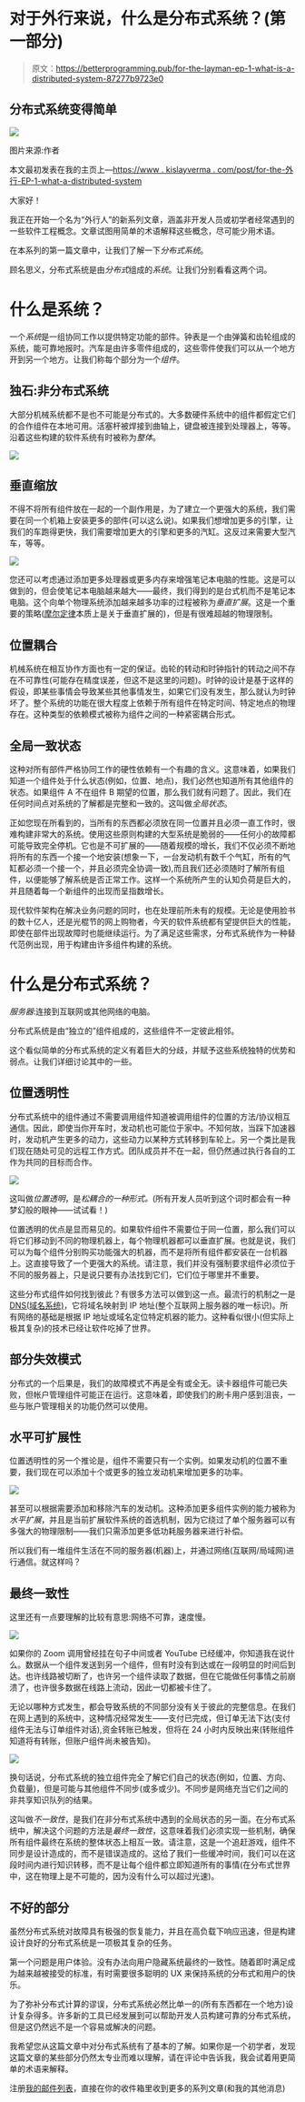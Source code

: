 # 对于外行来说，什么是分布式系统？(第一部分)

> 原文：<https://betterprogramming.pub/for-the-layman-ep-1-what-is-a-distributed-system-87277b9723e0>

## 分布式系统变得简单

![](img/01f99935ee62648ed21bcae3f5d759b2.png)

图片来源:作者

本文最初发表在我的主页上—[https://www . kislayverma . com/post/for-the-外行-EP-1-what-a-distributed-system](https://www.kislayverma.com/post/for-the-layman-ep-1-what-is-a-distributed-system)

大家好！

我正在开始一个名为“外行人”的新系列文章，涵盖非开发人员或初学者经常遇到的一些软件工程概念。文章试图用简单的术语解释这些概念，尽可能少用术语。

在本系列的第一篇文章中，让我们了解一下*分布式系统*。

顾名思义，分布式系统是由*分布式*组成的*系统*。让我们分别看看这两个词。

# 什么是系统？

一个*系统*是一组协同工作以提供特定功能的部件。钟表是一个由弹簧和齿轮组成的系统，能可靠地报时。汽车是由许多零件组成的，这些零件使我们可以从一个地方开到另一个地方。让我们称每个部分为一个*组件*。

## 独石:非分布式系统

大部分机械系统都不是也不可能是分布式的。大多数硬件系统中的组件都假定它们的合作组件在本地可用。活塞杆被焊接到曲轴上，键盘被连接到处理器上，等等。沿着这些构建的软件系统有时被称为*整体*。

![](img/c8ed568680e408e81bef07ec7f425b1b.png)

## 垂直缩放

不得不将所有组件放在一起的一个副作用是，为了建立一个更强大的系统，我们需要在同一个机箱上安装更多的部件(可以这么说)。如果我们想增加更多的引擎，让我们的车跑得更快，我们需要增加更大的引擎和更多的汽缸。这反过来需要大型汽车，等等。

![](img/b1045b4a7a88b0284b21ab33f8497963.png)

您还可以考虑通过添加更多处理器或更多内存来增强笔记本电脑的性能。这是可以做到的，但会使笔记本电脑越来越大——最终，我们得到的是台式机而不是笔记本电脑。这个向单个物理系统添加越来越多功率的过程被称为*垂直扩展*。这是一个重要的策略([摩尔定律](https://en.wikipedia.org/wiki/Moore%27s_law)本质上是关于垂直扩展的)，但是有很难超越的物理限制。

## 位置耦合

机械系统在相互协作方面也有一定的保证。齿轮的转动和时钟指针的转动之间不存在不可靠性(可能存在精度误差，但这不是这里的问题)。时钟的设计是基于这样的假设，即某些事情会导致某些其他事情发生，如果它们没有发生，那么就认为时钟坏了。整个系统的功能在很大程度上依赖于所有组件在特定时间、特定地点的物理存在。这种类型的依赖模式被称为组件之间的一种紧密耦合形式。

## 全局一致状态

这种对所有部件严格协同工作的硬性依赖有一个有趣的含义。这意味着，如果我们知道一个组件处于什么状态(例如，位置、地点)，我们必然也知道所有其他组件的状态。如果组件 A 不在组件 B 期望的位置，那么我们就有问题了。因此，我们在任何时间点对系统的了解都是完整和一致的。这叫做*全局状态*。

正如您现在所看到的，当所有的东西都必须放在同一位置并且必须一直工作时，很难构建非常大的系统。使用这些原则构建的大型系统是脆弱的——任何小的故障都可能导致完全停机。它也是不可扩展的——随着规模的增长，我们不仅必须不断地将所有的东西一个接一个地安装(想象一下，一台发动机有数千个气缸，所有的气缸都必须一个接一个，并且必须完全协调一致),而且我们还必须随时了解所有组件，以便能够了解系统是否正常工作。这样一个系统所产生的认知负荷是巨大的，并且随着每一个新组件的出现而呈指数增长。

现代软件架构在解决业务问题的同时，也在处理前所未有的规模。无论是使用脸书的数十亿人，还是光棍节的网上购物者，今天的软件系统都有望提供巨大的性能，即使在部件出现故障时也能继续运行。为了满足这些需求，分布式系统作为一种替代范例出现，用于构建由许多组件构建的系统。

# 什么是分布式系统？

*服务器*:连接到互联网或其他网络的电脑。

分布式系统是由“独立的”组件组成的，这些组件不一定彼此相邻。

这个看似简单的分布式系统的定义有着巨大的分歧，并赋予这些系统独特的优势和弱点。让我们详细讨论其中的一些。

## 位置透明性

分布式系统中的组件通过不需要调用组件知道被调用组件的位置的方法/协议相互通信。因此，即使当你开车时，发动机也可能位于家中。不知何故，当踩下加速器时，发动机产生更多的动力，这些动力以某种方式转移到车轮上。另一个类比是我们现在随处可见的远程工作方式。团队成员并不在一起，但仍然通过执行各自的工作为共同的目标而合作。

![](img/8156299b7b5ad81697d608bddf96aba8.png)

这叫做*位置透明*，是*松耦合的一种形式。*(所有开发人员听到这个词时都会有一种梦幻般的眼神——试试看！)

位置透明的优点是显而易见的。如果软件组件不需要位于同一位置，那么我们可以将它们移动到不同的物理机器上，每个物理机器都可以垂直扩展。也就是说，我们可以为每个组件分别购买功能强大的机器，而不是将所有组件都安装在一台机器上。这直接导致了一个更强大的系统。请注意，我们并没有强制要求组件必须位于不同的服务器上，只是说只要有办法找到它们，它们位于哪里并不重要。

这些分布式组件如何找到彼此？有很多方法可以做到这一点。最流行的机制之一是 [DNS(域名系统)](https://en.wikipedia.org/wiki/Domain_Name_System)，它将域名映射到 IP 地址(整个互联网上服务器的唯一标识)。所有网络的基础是根据 IP 地址或域名定位特定机器的能力。这种看似很小(但实际上极其复杂)的技术已经让软件吃掉了世界。

## 部分失效模式

分布式的一个后果是，我们的故障模式不再是全有或全无。读卡器组件可能已失败，但帐户管理组件可能正在运行。这意味着，即使我们的刷卡用户感到沮丧，一些与账户管理相关的功能仍然可以使用。

## 水平可扩展性

位置透明性的另一个推论是，组件不需要只有一个实例。如果发动机的位置不重要，我们现在可以添加十个或更多的独立发动机来增加更多的功率。

![](img/f1c92eb7a93454a8ecd65afed8087b91.png)

甚至可以根据需要添加和移除汽车的发动机。这种添加更多组件实例的能力被称为*水平扩展*，并且是当前扩展软件系统的首选机制，因为它绕过了单个服务器可以有多强大的物理限制——我们只需添加更多低功耗服务器来进行补偿。

所以我们有一堆组件生活在不同的服务器(机器)上，并通过网络(互联网/局域网)进行通信。就这样吗？

## 最终一致性

这里还有一点要理解的比较有意思:网络不可靠，速度慢。

![](img/721d82b28b22f4a5d1e24528cb25c3f4.png)

如果你的 Zoom 调用曾经挂在句子中间或者 YouTube 已经缓冲，你知道我在说什么。数据从一个组件发送到另一个组件，但有时没有到达或在一段明显的时间后到达。也许线路被切断了，也许另一个组件读取了数据，但在它能做任何事情之前崩溃了，也许很多数据在线路上流动，因此一切都被卡住了。

无论以哪种方式发生，都会导致系统的不同部分没有关于彼此的完整信息。在我们在网上遇到的系统中，这种情况经常发生——支付已完成，但订单无法下达(支付组件无法与订单组件对话),资金转账已触发，但将在 24 小时内反映出来(转账组件知道将有转账，但账户组件尚未被告知)。

![](img/c31418a75a60bf00779db09d4bb54745.png)

换句话说，分布式系统的独立组件完全了解它们自己的状态(例如，位置、方向、负载量)，但是可能与其他组件不同步(或多或少)。不同步是网络充当它们之间的非共享知识队列的结果。

这叫做*不一致性*，是我们在非分布式系统中遇到的全局状态的另一面。在分布式系统中，解决这个问题的方法是*最终一致性*，这意味着我们必须实现一些机制，确保所有组件最终在系统的整体状态上相互一致。请注意，这是一个追赶游戏，组件不同步是设计造成的，而不是错误造成的。这给了我们一些缓冲时间，我们可以在这段时间内进行知识转移，而不是让每个组件都立即知道所有的事情(在分布式世界中，这在物理上是不可能的，因为没有什么可以超过光速)。

## 不好的部分

虽然分布式系统对故障具有极强的恢复能力，并且在高负载下响应迅速，但是构建设计良好的分布式系统是一项极其复杂的任务。

第一个问题是用户体验。没有办法向用户隐藏系统最终的一致性。随着即时满足成为越来越被接受的标准，有时需要很多聪明的 UX 来保持系统的分布式和用户的快乐。

为了弥补分布式计算的谬误，分布式系统必然比单一的(所有东西都在一个地方)设计复杂得多。许多新的工具已经发展到可以帮助开发人员构建可靠的分布式系统，但是这仍然远不是一个容易或解决的问题。

我希望您从这篇文章中对分布式系统有了基本的了解。如果你是一个初学者，发现这篇文章的某些部分仍然太专业而难以理解，请在评论中告诉我，我会试着用更简单的术语来解释。

注册[我的邮件列表](https://kislayverma.com)，直接在你的收件箱里收到更多的系列文章(和我的其他消息)
